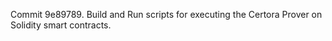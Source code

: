 Commit 9e89789.                    Build and Run scripts for executing the Certora Prover on Solidity smart contracts.